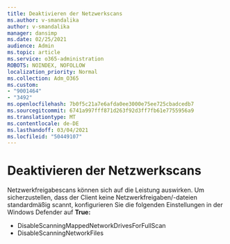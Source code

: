 ```yaml
---
title: Deaktivieren der Netzwerkscans
ms.author: v-smandalika
author: v-smandalika
manager: dansimp
ms.date: 02/25/2021
audience: Admin
ms.topic: article
ms.service: o365-administration
ROBOTS: NOINDEX, NOFOLLOW
localization_priority: Normal
ms.collection: Adm_O365
ms.custom:
- "9001464"
- "3492"
ms.openlocfilehash: 7b0f5c21a7e6afda0ee3000e75ee725cbadcedb7
ms.sourcegitcommit: 6741a997fff871d263f92d3ff7fb61e7755956a9
ms.translationtype: MT
ms.contentlocale: de-DE
ms.lasthandoff: 03/04/2021
ms.locfileid: "50449107"
---
```

# <a name="disable-network-scan"></a>Deaktivieren der Netzwerkscans

Netzwerkfreigabescans können sich auf die Leistung auswirken.  Um sicherzustellen, dass der Client keine Netzwerkfreigaben/-dateien standardmäßig scannt, konfigurieren Sie die folgenden Einstellungen in der Windows Defender auf **True:**

- DisableScanningMappedNetworkDrivesForFullScan
- DisableScanningNetworkFiles